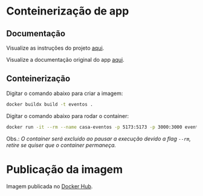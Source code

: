 # Conteinerização de app

## Documentação

Visualize as instruções do projeto [aqui](./README-project.md).

Visualize a documentação original do app [aqui](./README-app.md).

## Conteinerização

Digitar o comando abaixo para criar a imagem:

```sh
docker buildx build -t eventos .
```

Digitar o comando abaixo para rodar o container:
```sh
docker run -it --rm --name casa-eventos -p 5173:5173 -p 3000:3000 eventos
```

Obs.: *O container será excluido ao pausar a execução devido a flag `--rm`, retire se quiser que o container permaneça.*

# Publicação da imagem

Imagem publicada no [Docker Hub](https://hub.docker.com/r/queite/casa-eventos).